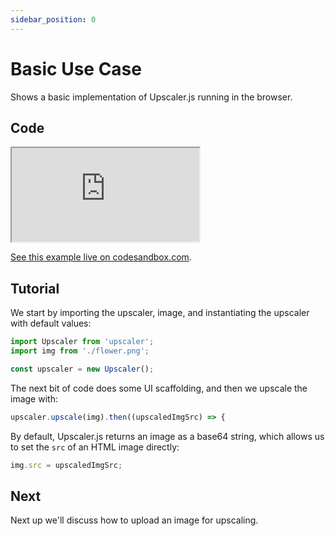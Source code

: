 ```yaml
---
sidebar_position: 0
---
```


# Basic Use Case

Shows a basic implementation of Upscaler.js running in the browser.

## Code

<iframe src="https://codesandbox.io/embed/github/thekevinscott/upscalerjs/tree/main/examples/basic?autoresize=1&fontsize=14&hidenavigation=1&theme=dark"
  title="basic-use-case-of-upscalerjs"
  sandbox="allow-forms allow-modals allow-popups allow-presentation allow-same-origin allow-scripts"
></iframe>

[See this example live on codesandbox.com](https://githubbox.com/thekevinscott/upscalerjs/tree/main/examples/basic).

## Tutorial

We start by importing the upscaler, image, and instantiating the upscaler with default values:

```javascript
import Upscaler from 'upscaler';
import img from './flower.png';

const upscaler = new Upscaler();
```

The next bit of code does some UI scaffolding, and then we upscale the image with:

```javascript
upscaler.upscale(img).then((upscaledImgSrc) => {
```

By default, Upscaler.js returns an image as a base64 string, which allows us to set the `src` of an HTML image directly:

```javascript
img.src = upscaledImgSrc;
```

## Next

Next up we'll discuss how to upload an image for upscaling.
